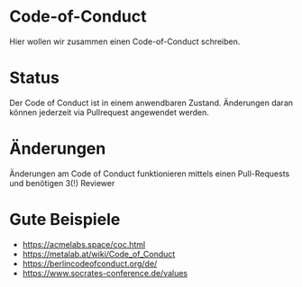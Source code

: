 # Code-of-Conduct

Hier wollen wir zusammen einen Code-of-Conduct schreiben.

# Status

Der Code of Conduct ist in einem anwendbaren Zustand. 
Änderungen daran können jederzeit via Pullrequest angewendet werden. 

# Änderungen

Änderungen am Code of Conduct funktionieren mittels einen Pull-Requests und benötigen 3(!) Reviewer

# Gute Beispiele 

* https://acmelabs.space/coc.html
* https://metalab.at/wiki/Code_of_Conduct
* https://berlincodeofconduct.org/de/
* https://www.socrates-conference.de/values

